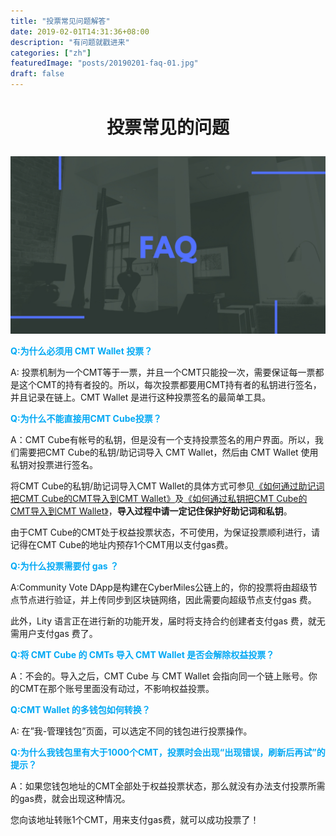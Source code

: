 ```yaml
---
title: "投票常见问题解答"
date: 2019-02-01T14:31:36+08:00
description: "有问题就戳进来"
categories: ["zh"]
featuredImage: "posts/20190201-faq-01.jpg"
draft: false
---
```


# **<p align="center">投票常见的问题</p>**

![](posts/20190201-faq-01.jpg)

**<font color="#03a9f4">Q:为什么必须用 CMT Wallet 投票？</font>**

A: 投票机制为一个CMT等于一票，并且一个CMT只能投一次，需要保证每一票都是这个CMT的持有者投的。所以，每次投票都要用CMT持有者的私钥进行签名，并且记录在链上。CMT Wallet 是进行这种投票签名的最简单工具。


**<font color="#03a9f4">Q:为什么不能直接用CMT Cube投票？</font>**

A：CMT Cube有帐号的私钥，但是没有一个支持投票签名的用户界面。所以，我们需要把CMT Cube的私钥/助记词导入 CMT Wallet，然后由 CMT Wallet 使用私钥对投票进行签名。

将CMT Cube的私钥/助记词导入CMT Wallet的具体方式可参见[《如何通过助记词把CMT Cube的CMT导入到CMT Wallet》](https://cybermiles.cdn.prismic.io/cybermiles%2F9b14dfc7-679f-46e1-a435-1e45aaea796e_import+by+mnemonic.pdf)及[《如何通过私钥把CMT Cube的CMT导入到CMT Wallet》](https://cybermiles.cdn.prismic.io/cybermiles%2F8d7a05ba-3db6-45a4-82fb-204a08d6b317_import+by+private+key.pdf)，**导入过程中请一定记住保护好助记词和私钥**。

由于CMT Cube的CMT处于权益投票状态，不可使用，为保证投票顺利进行，请记得在CMT Cube的地址内预存1个CMT用以支付gas费。


**<font color="#03a9f4">Q:为什么投票需要付 gas ？</font>**

A:Community Vote DApp是构建在CyberMiles公链上的，你的投票将由超级节点节点进行验证，并上传同步到区块链网络，因此需要向超级节点支付gas 费。

此外，Lity 语言正在进行新的功能开发，届时将支持合约创建者支付gas 费，就无需用户支付gas 费了。


**<font color="#03a9f4">Q:将 CMT Cube 的 CMTs 导入 CMT Wallet 是否会解除权益投票？</font>**

A：不会的。导入之后，CMT Cube 与 CMT Wallet 会指向同一个链上账号。你的CMT在那个账号里面没有动过，不影响权益投票。


**<font color="#03a9f4">Q:CMT Wallet 的多钱包如何转换？</font>**

A: 在”我-管理钱包”页面，可以选定不同的钱包进行投票操作。


**<font color="#03a9f4">Q:为什么我钱包里有大于1000个CMT，投票时会出现“出现错误，刷新后再试”的提示？</font>**

A：如果您钱包地址的CMT全部处于权益投票状态，那么就没有办法支付投票所需的gas费，就会出现这种情况。

您向该地址转账1个CMT，用来支付gas费，就可以成功投票了！




